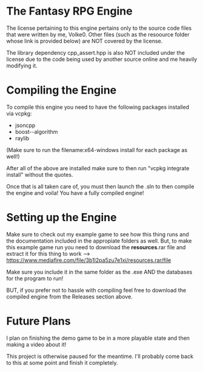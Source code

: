 # The Fantasy RPG Engine
The license pertaining to this engine pertains only to the source code files that were written by me, Volke0.  Other files (such as the resoource folder whose link is provided below) are NOT covered by the license.

The library dependency cpp_assert.hpp is also NOT included under the license due to the code being used by another source online and me heavily modifying it.

# Compiling the Engine
To compile this engine you need to have the following packages installed via vcpkg:
- jsoncpp
- boost--algorithm
- raylib

(Make sure to run the filename:x64-windows install for each package as well!)

After all of the above are installed make sure to then run "vcpkg integrate install" without the quotes.

Once that is all taken care of, you must then launch the .sln to then compile the engine and voila! You have a fully compiled engine!

# Setting up the Engine
Make sure to check out my example game to see how this thing runs and the documentation included in the appropiate folders as well.
But, to make this example game run you need to download the **resources**.rar file and extract it for this thing to work --> https://www.mediafire.com/file/3b1l2pa5zu7e1xi/resources.rar/file

Make sure you include it in the same folder as the .exe AND the databases for the program to run!

BUT, if you prefer not to hassle with compiling feel free to download the compiled engine from the Releases section above.

# Future Plans
I plan on finishing the demo game to be in a more playable state and then making a video about it!

This project is otherwise paused for the meantime. I'll probably come back to this at some point and finish it completely.

